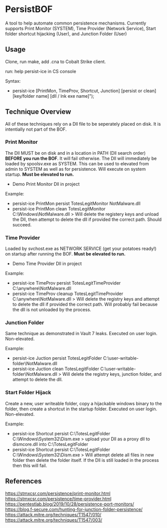 # PersistBOF
A tool to help automate common persistence mechanisms.  Currently supports Print Monitor (SYSTEM), Time Provider (Network Service), Start folder shortcut hijacking (User), and Junction Folder (User)

## Usage
Clone, run make, add .cna to Cobalt Strike client.

run: help persist-ice in CS console

Syntax:
- persist-ice [PrintMon, TimeProv, Shortcut, Junction] [persist or clean] [key/folder name] [dll / lnk exe name]");


## Technique Overview
All of these techniques rely on a Dll file to be seperately placed on disk.  It is intentially not part of the BOF.

### Print Monitor
The Dll MUST be on disk and in a location in PATH (Dll search order) **BEFORE you run the BOF**.  It will fail otherwise.  The Dll will immediately be loaded by spoolsv.exe as SYSTEM.  This can be used to elevated from admin to SYSTEM as well as for persistence.  Will execute on system startup. **Must be elevated to run.**

- Demo Print Monitor Dll in project

Example:

- persist-ice PrintMon persist TotesLegitMonitor NotMalware.dll
- persist-ice PrintMon clean TotesLegitMonitor C:\Windows\NotMalware.dll  > Will delete the registery keys and unload the Dll, then attempt to delete the dll if provided the correct path.  Should succeed.

### Time Provider
Loaded by svchost.exe as NETWORK SERVICE (get your potatoes ready!) on startup after running the BOF.  **Must be elevated to run.**

- Demo Time Provider Dll in project

Example:
- persist-ice TimeProv persist TotesLegitTimeProvider C:\anywhere\NotMalware.dll
- persist-ice TimeProv cleanup TotesLegitTimeProvider C:\anywhere\NotMalware.dll  > Will delete the registry keys and attempt to delete the dll if provided the correct path. Will probably fail because the dll is not unloaded by the process.

### Junction Folder
Same technique as demonstrated in Vault 7 leaks. Executed on user login.  Non-elevated.

Example:

- persist-ice Juction persist TotesLegitFolder C:\user-writable-folder\NotMalware.dll
- persist-ice Juction clean TotesLegitFolder C:\user-writable-folder\NotMalware.dll > Will delete the registry keys, junction folder, and attempt to delete the dll. 


### Start Folder Hijack
Create a new, user writeable folder, copy a hijackable windows binary to the folder, then create a shortcut in the startup folder. Executed on user login. Non-elevated.

Example:

- persist-ice Shortcut persist C:\TotesLegitFolder C:\Windows\System32\Dism.exe > upload your Dll as a proxy dll to dismcore.dll into C:\TotesLegitFolder
- persist-ice Shortcut persist C:\TotesLegitFolder C:\Windows\System32\Dism.exe > Will attempt delete all files in new folder then delete the folder itself.  If the Dll is still loaded in the process then this will fail.



## References
https://stmxcsr.com/persistence/print-monitor.html
https://stmxcsr.com/persistence/time-provider.html
https://pentestlab.blog/2019/10/28/persistence-port-monitors/
https://blog.f-secure.com/hunting-for-junction-folder-persistence/
https://attack.mitre.org/techniques/T1547/010/
https://attack.mitre.org/techniques/T1547/003/